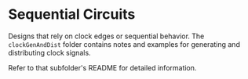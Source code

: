 # Sequential Circuits

Designs that rely on clock edges or sequential behavior. The `clockGenAndDist` folder contains notes and examples for generating and distributing clock signals.

Refer to that subfolder's README for detailed information.
